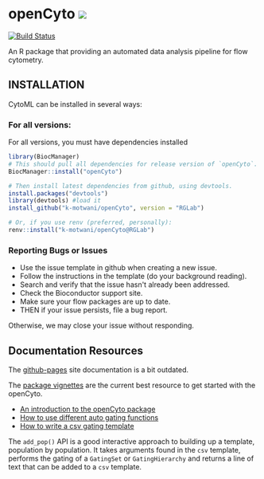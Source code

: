 openCyto [<img src="logo_mid.png"/>](http://github.com/RGLab/openCyto)
========
[![Build Status](https://github.com/RGLab/openCyto/workflows/build/badge.svg?branch=master)](https://github.com/RGLab/openCyto/actions)

An R package that providing an automated data analysis pipeline for flow cytometry.


## INSTALLATION

CytoML can be installed in several ways:

### For all versions:

For all versions, you must have dependencies installed

```r
library(BiocManager)
# This should pull all dependencies for release version of `openCyto`.
BiocManager::install("openCyto") 

# Then install latest dependencies from github, using devtools.
install.packages("devtools") 
library(devtools) #load it
install_github("k-motwani/openCyto", version = "RGLab")

# Or, if you use renv (preferred, personally):
renv::install("k-motwani/openCyto@RGLab")
```

### Reporting Bugs or Issues
- Use the issue template in github when creating a new issue. 
- Follow the instructions in the template (do your background reading).
- Search and verify that the issue hasn't already been addressed.
- Check the Bioconductor support site. 
- Make sure your flow packages are up to date.
- THEN if your issue persists, file a bug report.

Otherwise, we may close your issue without responding.

## Documentation Resources
The [github-pages](http://opencyto.org) site documentation is a bit outdated.

The [package vignettes](http://www.bioconductor.org/packages/devel/bioc/html/openCyto.html) are the current best resource to 
get started with the openCyto.

- [An introduction to the openCyto package](https://bioconductor.org/packages/devel/bioc/vignettes/openCyto/inst/doc/openCytoVignette.html)
- [How to use different auto gating functions](https://bioconductor.org/packages/devel/bioc/vignettes/openCyto/inst/doc/HowToAutoGating.html)
- [How to write a csv gating template](https://bioconductor.org/packages/devel/bioc/vignettes/openCyto/inst/doc/HowToWriteCSVTemplate.html)

The `add_pop()` API is a good interactive approach to building up a template, population by population. It takes arguments found in the `csv` template, performs the gating of a `GatingSet` or `GatingHierarchy` and returns a line of text that can be added to a `csv` template.


